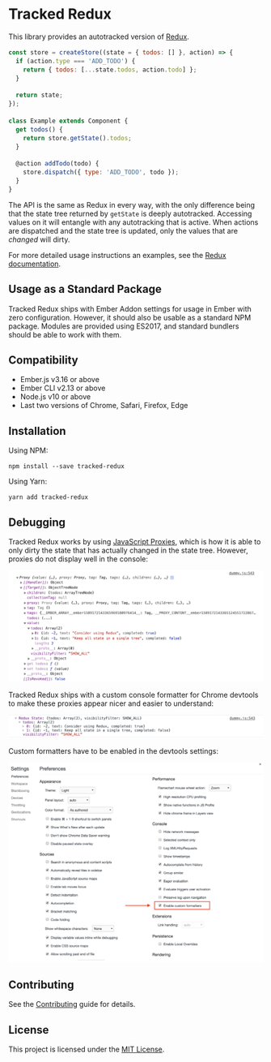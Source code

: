 Tracked Redux
==============================================================================

This library provides an autotracked version of [Redux](https://redux.js.org/).

```js
const store = createStore((state = { todos: [] }, action) => {
  if (action.type === 'ADD_TODO') {
    return { todos: [...state.todos, action.todo] };
  }

  return state;
});

class Example extends Component {
  get todos() {
    return store.getState().todos;
  }

  @action addTodo(todo) {
    store.dispatch({ type: 'ADD_TODO', todo });
  }
}
```

The API is the same as Redux in every way, with the only difference being that
the state tree returned by `getState` is deeply autotracked. Accessing values on
it will entangle with any autotracking that is active. When actions are
dispatched and the state tree is updated, only the values that are _changed_
will dirty.

For more detailed usage instructions an examples, see the
[Redux documentation](https://redux.js.org/introduction/getting-started).

Usage as a Standard Package
------------------------------------------------------------------------------

Tracked Redux ships with Ember Addon settings for usage in Ember with zero
configuration. However, it should also be usable as a standard NPM package.
Modules are provided using ES2017, and standard bundlers should be able to work
with them.

Compatibility
------------------------------------------------------------------------------

* Ember.js v3.16 or above
* Ember CLI v2.13 or above
* Node.js v10 or above
* Last two versions of Chrome, Safari, Firefox, Edge

Installation
------------------------------------------------------------------------------

Using NPM:

```
npm install --save tracked-redux
```

Using Yarn:

```
yarn add tracked-redux
```

Debugging
------------------------------------------------------------------------------

Tracked Redux works by using [JavaScript Proxies](https://developer.mozilla.org/en-US/docs/Web/JavaScript/Reference/Global_Objects/Proxy),
which is how it is able to only dirty the state that has actually changed in the
state tree. However, proxies do not display well in the console:

![Image of proxy logged in console](./docs/assets/before-custom-formatters.png)

Tracked Redux ships with a custom console formatter for Chrome devtools to make
these proxies appear nicer and easier to understand:

![Image of proxy logged in console](./docs/assets/after-custom-formatters.png)

Custom formatters have to be enabled in the devtools settings:

![Image of proxy logged in console](./docs/assets/enabling-custom-formatters.png)

Contributing
------------------------------------------------------------------------------

See the [Contributing](CONTRIBUTING.md) guide for details.


License
------------------------------------------------------------------------------

This project is licensed under the [MIT License](LICENSE.md).
